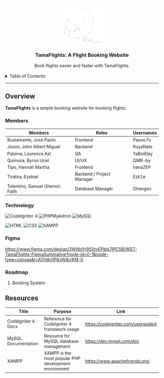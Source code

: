 <a name="readme-top"></a>

<br/>
<br/>

<div align="center">
  <a href="https://github.com/WST-TamaFlights-Summative/">
    <img src="public\img\tamaFlights.png" alt="TamaFlights" width="130" height="130">
  </a>
  <h3 align="center">TamaFlights: A Flight Booking Website</h3>
</div>

<div align="center">
  Book flights easier and faster with TamaFlights.
</div>

<br/>

<details>
  <summary>Table of Contents</summary>
  <ol>
    <li>
      <a href="#overview">Overview</a>
      <ol>
        <li><a href="#technology">Technology</a></li>
        <li><a href="#figma">Figma</a></li>
      </ol>
    </li>
    <li><a href="#roadmap">Roadmap</a></li>
    <li><a href="#resources">Resources</a></li>
  </ol>
</details>

---

## Overview

**TamaFlights** is a simple booking website for booking flights.

### Members
| Members                        | Roles                     | Usernames         |
|--------------------------------|---------------------------|-------------------|
| Bustamante, Jose Paolo         | Frontend                  | Paooo7o           |
| Joson, John Albert Miguel      | Backend                   | KuyaNate          |
| Paloma, Lourence Axl           | QA                        | YaBoiEley         |
| Quimora, Byron Uriel           | UI/UX                     | QMR-by            |
| Tipo, Hannah Martha            | Frontend                  | hanaZEP           |
| Tiratira, Ezekiel              | Backend / Project Manager | Ezk1e             |
| Tolentino, Samuel Ghenvic Faith| Database Manager          | Ghengen           |


### Technology

![CodeIgniter 4](https://img.shields.io/badge/CodeIgniter-EE4623?style=for-the-badge&logo=codeigniter&logoColor=white)
![PHPMyAdmin](https://img.shields.io/badge/MyPHPAdmin-4479A1?style=for-the-badge&logo=phpmyadmin&logoColor=white)
![MySQL](https://img.shields.io/badge/MySQL-4479A1?style=for-the-badge&logo=mysql&logoColor=white)

![HTML](https://img.shields.io/badge/HTML-E34F26?style=for-the-badge&logo=html5&logoColor=white)
![CSS](https://img.shields.io/badge/CSS-1572B6?style=for-the-badge&logo=css3&logoColor=white)
![XAMPP](https://img.shields.io/badge/XAMPP-FB7A24?style=for-the-badge&logo=xampp&logoColor=white)

### Figma
https://www.figma.com/design/3WWsYr950tyEPbIs7lPC5B/WST-TamaFlights-FigmaSummative?node-id=0-1&node-type=canvas&t=ATHAn1P8JW4rrKf4-0

### Roadmap
1. Booking System

## Resources

| Title                | Purpose                                                  | Link              |
|----------------------|----------------------------------------------------------|-------------------|
| CodeIgniter 4 Docs   | Reference for CodeIgniter 4 framework usage              | https://codeigniter.com/userguide4 |
| MySQL Documentation  | Resource for MySQL database management                   | https://dev.mysql.com/doc          |
| XAMPP                | XAMPP is the most popular PHP development environment    | https://www.apachefriends.org/     |

